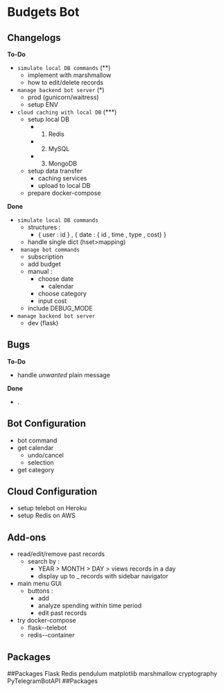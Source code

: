 # Budgets Bot

## Changelogs

**To-Do**

- `simulate local DB commands` (\*\*)
  - implement with marshmallow
  - how to edit/delete records
- `manage backend bot server` (\*)
  - prod (gunicorn/waitress)
  - setup ENV
- `cloud caching with local DB` (\*\*\*)
  - setup local DB
    - 1. Redis
    - 2. MySQL
    - 3. MongoDB
  - setup data transfer
    - caching services
    - upload to local DB
  - prepare docker-compose

**Done**

- `simulate local DB commands`
  - structures :
    - { user : id } , { date : { id , time , type , cost} }
  - handle single dict (hset>mapping)
- ` manage bot commands`
  - subscription
  - add budget
  - manual :
    - choose date
      - calendar
    - choose category
    - input cost
  - include DEBUG_MODE
- `manage backend bot server`
  - dev (flask)

## Bugs

**To-Do**

- handle _unwanted_ plain message

**Done**

- .

## Bot Configuration

- bot command
- get calendar
  - undo/cancel
  - selection
- get category

## Cloud Configuration

- setup telebot on Heroku
- setup Redis on AWS

## Add-ons

- read/edit/remove past records
  - search by :
    - YEAR > MONTH > DAY > views records in a day
    - display up to \_ records with sidebar navigator
- main menu GUI
  - buttons :
    - add
    - analyze spending within time period
    - edit past records
- try docker-compose
  - flask--telebot
  - redis--container

## Packages

##Packages
Flask
Redis
pendulum
matplotlib
marshmallow
cryptography
PyTelegramBotAPI
##Packages
